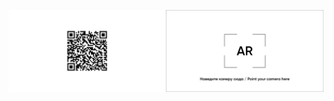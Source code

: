 [![QRCode_Poster](https://github.com/melishev/melishev/blob/main/assets/qr_poster.jpg)](https://melishev.ru)
